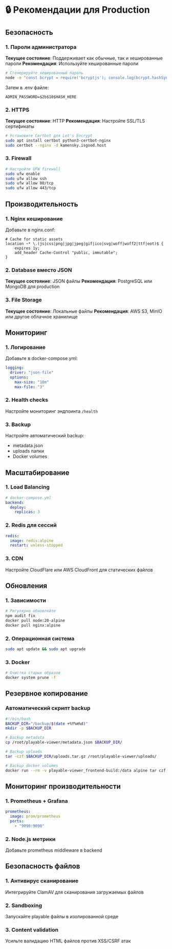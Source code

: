 # 🔒 Рекомендации для Production

## Безопасность

### 1. Пароли администратора
**Текущее состояние**: Поддерживает как обычные, так и хешированные пароли
**Рекомендация**: Используйте хешированные пароли

```bash
# Сгенерируйте хешированный пароль
node -e "const bcrypt = require('bcryptjs'); console.log(bcrypt.hashSync('your-secure-password', 10));"
```

Затем в .env файле:
```env
ADMIN_PASSWORD=$2b$10$HASH_HERE
```

### 2. HTTPS
**Текущее состояние**: HTTP
**Рекомендация**: Настройте SSL/TLS сертификаты

```bash
# Установите Certbot для Let's Encrypt
sudo apt install certbot python3-certbot-nginx
sudo certbot --nginx -d kamensky.isgood.host
```

### 3. Firewall
```bash
# Настройте UFW firewall
sudo ufw enable
sudo ufw allow ssh
sudo ufw allow 80/tcp
sudo ufw allow 443/tcp
```

## Производительность

### 1. Nginx кеширование
Добавьте в nginx.conf:
```nginx
# Cache for static assets
location ~* \.(js|css|png|jpg|jpeg|gif|ico|svg|woff|woff2|ttf|eot)$ {
    expires 1y;
    add_header Cache-Control "public, immutable";
}
```

### 2. Database вместо JSON
**Текущее состояние**: JSON файлы
**Рекомендация**: PostgreSQL или MongoDB для production

### 3. File Storage
**Текущее состояние**: Локальные файлы
**Рекомендация**: AWS S3, MinIO или другое облачное хранилище

## Мониторинг

### 1. Логирование
Добавьте в docker-compose.yml:
```yaml
logging:
  driver: "json-file"
  options:
    max-size: "10m"
    max-file: "3"
```

### 2. Health checks
Настройте мониторинг эндпоинта `/health`

### 3. Backup
Настройте автоматический backup:
- metadata.json
- uploads папки
- Docker volumes

## Масштабирование

### 1. Load Balancing
```yaml
# docker-compose.yml
backend:
  deploy:
    replicas: 3
```

### 2. Redis для сессий
```yaml
redis:
  image: redis:alpine
  restart: unless-stopped
```

### 3. CDN
Настройте CloudFlare или AWS CloudFront для статических файлов

## Обновления

### 1. Зависимости
```bash
# Регулярно обновляйте
npm audit fix
docker pull node:20-alpine
docker pull nginx:alpine
```

### 2. Операционная система
```bash
sudo apt update && sudo apt upgrade
```

### 3. Docker
```bash
# Очистка старых образов
docker system prune -f
```

## Резервное копирование

### Автоматический скрипт backup
```bash
#!/bin/bash
BACKUP_DIR="/backup/$(date +%Y%m%d)"
mkdir -p $BACKUP_DIR

# Backup metadata
cp /root/playable-viewer/metadata.json $BACKUP_DIR/

# Backup uploads
tar -czf $BACKUP_DIR/uploads.tar.gz /root/playable-viewer/uploads/

# Backup docker volumes
docker run --rm -v playable-viewer_frontend-build:/data alpine tar czf - /data > $BACKUP_DIR/frontend-build.tar.gz
```

## Мониторинг производительности

### 1. Prometheus + Grafana
```yaml
prometheus:
  image: prom/prometheus
  ports:
    - "9090:9090"
```

### 2. Node.js метрики
Добавьте prometheus middleware в backend

## Безопасность файлов

### 1. Антивирус сканирование
Интегрируйте ClamAV для сканирования загружаемых файлов

### 2. Sandboxing
Запускайте playable файлы в изолированной среде

### 3. Content validation
Усильте валидацию HTML файлов против XSS/CSRF атак